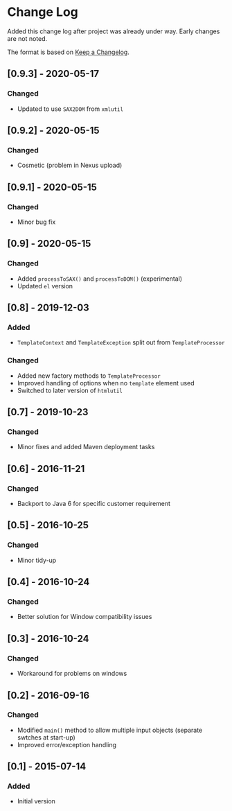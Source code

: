 # Change Log
Added this change log after project was already under way.  Early changes are not noted.

The format is based on [Keep a Changelog](http://keepachangelog.com/).

## [0.9.3] - 2020-05-17
### Changed
- Updated to use `SAX2DOM` from `xmlutil`

## [0.9.2] - 2020-05-15
### Changed
- Cosmetic (problem in Nexus upload)

## [0.9.1] - 2020-05-15
### Changed
- Minor bug fix

## [0.9] - 2020-05-15
### Changed
- Added `processToSAX()` and `processToDOM()` (experimental)
- Updated `el` version

## [0.8] - 2019-12-03
### Added
- `TemplateContext` and `TemplateException` split out from `TemplateProcessor`
### Changed
- Added new factory methods to `TemplateProcessor`
- Improved handling of options when no `template` element used
- Switched to later version of `htmlutil`

## [0.7] - 2019-10-23
### Changed
- Minor fixes and added Maven deployment tasks

## [0.6] - 2016-11-21
### Changed
- Backport to Java 6 for specific customer requirement

## [0.5] - 2016-10-25
### Changed
- Minor tidy-up

## [0.4] - 2016-10-24
### Changed
- Better solution for Window compatibility issues

## [0.3] - 2016-10-24
### Changed
- Workaround for problems on windows

## [0.2] - 2016-09-16
### Changed
- Modified `main()` method to allow multiple input objects (separate swtches at start-up)
- Improved error/exception handling

## [0.1] - 2015-07-14
### Added
- Initial version
